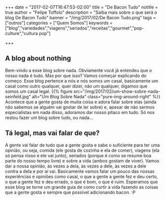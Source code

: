+++
date = "2017-02-07T16:47:53-02:00"
title = "De Bacon Tudo"
notitle = true
author = "Felipe Toffolo"
description = "Saiba mais sobre o que será o blog De Bacon Tudo"
banner = "/img/2017/02/De Bacon Tudo.png"
tags = ["outros"]
categories = ["Quem Somos"]
keywords = ["blog","variedades","viagens","seriados","receitas","gourmet","pop-culture","cultura pop"]

+++
## A blog about nothing
Bem-vindo a esse blog sobre nada. Obviamente você já entendeu que o nosso nada é tudo. Mas por que isso? Vamos começar explicando do começo. Esse blog pertence a nós e nós somos um casal, basicamente um casal como outro qualquer, quer dizer, não um qualquer, digamos que somos um casal legal.
{{% figure src="/img/2017/02/um-show-sobre-nada-seinfeld.jpg" alt="Um Blog Sobre Nada" class="pure-img-around-right" %}}
Acontece que a gente gosta de muita coisa e adora falar sobre elas (ainda não sabemos se alguém vai gostar de ler sobre) e, apesar de não sermos especialistas em nada disso, adoramos dar nosso pitaco em tudo. Só nos restou fazer um blog sobre tudo, ou nada...
## Tá legal, mas vai falar de que?
A gente vai falar de tudo que a gente gosta e sabe o suficiente para ter uma opinião, ou seja, comida (ele gosta de cozinha e ela de comer), viagens (ela só pensa nisso e ele vai junto), seriados (porque é como se resume boa parte do nosso tempo livre) e sobre a vida (ambos gostam de viver). Vamos dar a nossa opinião, às vezes a dela, às vezes a dele, às vezes a dele contra a dela e por aí vai. Basicamente vamos falar um pouco das nossas experiências e opiniões como casal, o que a gente a gente fez e deu certo, o que a gente fez e deu errado, o que é bom, o que é ruim. Esperamos que esse blog se torne um grande guia de como curtir a vida fazendo as coisas que a gente gosta e sempre que possível adicionando bacon. :P
